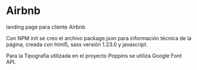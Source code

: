 # Airbnb
landing page para cliente Airbnb

Con NPM init se creo el archivo package.json para información técnica de la página, creada con html5, sass versión 1.23.0 y javascript.

Para la Tipografía utilizada en el proyecto Poppins se utiliza Google Font API.
